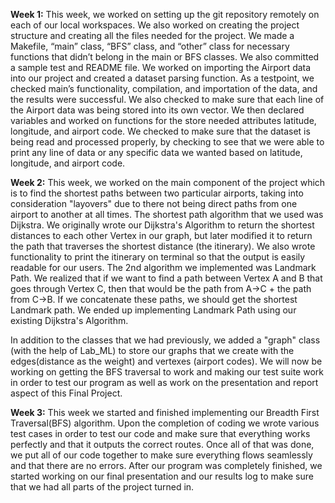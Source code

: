 **Week 1:**
This week, we worked on setting up the git repository remotely on each of our local workspaces. We also worked on creating the project structure and creating all the files needed for the project. We made a Makefile, “main” class, “BFS” class, and “other” class for necessary functions that didn’t belong in the main or BFS classes. We also committed a sample test and README file. We worked on importing the Airport data into our project and created a dataset parsing function. As a testpoint, we checked main’s functionality, compilation, and importation of the data, and the results were successful. We also checked to make sure that each line of the Airport data was being stored into its own vector. We then declared variables and worked on functions for the store needed attributes latitude, longitude, and airport code. We checked to make sure that the dataset is being read and processed properly, by checking to see that we were able to print any line of data or any specific data we wanted based on latitude, longitude, and airport code.

**Week 2:**
This week, we worked on the main component of the project which is to find the shortest paths between two particular airports, taking into consideration "layovers" due to there not being direct paths from one airport to another at all times. The shortest path algorithm that we used was Dijkstra. We originally wrote our Dijkstra's Algorithm to return the shortest distances to each other Vertex in our graph, but later modified it to return the path that traverses the shortest distance (the itinerary). We also wrote functionality to print the itinerary on terminal so that the output is easily readable for our users. The 2nd algorithm we implemented was Landmark Path. We realized that if we want to find a path between Vertex A and B that goes through Vertex C, then that would be the path from A->C + the path from C->B. If we concatenate these paths, we should get the shortest Landmark path. We ended up implementing Landmark Path using our existing Dijkstra's Algorithm. 

In addition to the classes that we had previously, we added a "graph" class (with the help of Lab_ML) to store our graphs that we create with the edges(distance as the weight) and vertexes (airport codes). We will now be working on getting the BFS traversal to work and making our test suite work in order to test our program as well as work on the presentation and report aspect of this Final Project.

**Week 3:**
This week we started and finished implementing our Breadth First Traversal(BFS) algorithm. Upon the completion of coding we wrote various test cases in order to test our code and make sure that everything works perfectly and that it outputs the correct routes. Once all of that was done, we put all of our code together to make sure everything flows seamlessly and that there are no errors. After our program was completely finished, we started working on our final presentation and our results log to make sure that we had all parts of the project turned in.
